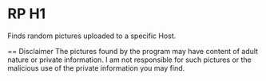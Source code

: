 # RP H1
Finds random pictures uploaded to a specific Host.

== Disclaimer
The pictures found by the program may have content of adult nature or private information. 
I am not responsible for such pictures or the malicious use of the private information you may find. 
